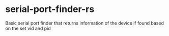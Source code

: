 # serial-port-finder-rs
Basic serial port finder that returns information of the device if found based on the set vid and pid
